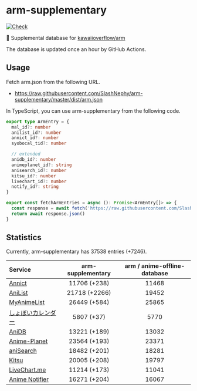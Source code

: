 # arm-supplementary

[![Check](https://github.com/SlashNephy/arm-supplementary/actions/workflows/check-node.yml/badge.svg)](https://github.com/SlashNephy/arm-supplementary/actions/workflows/check-node.yml)

💊 Supplemental database for [kawaiioverflow/arm](https://github.com/kawaiioverflow/arm)

The database is updated once an hour by GitHub Actions.

## Usage

Fetch arm.json from the following URL.

- https://raw.githubusercontent.com/SlashNephy/arm-supplementary/master/dist/arm.json

In TypeScript, you can use arm-supplementary from the following code.

```TypeScript
export type ArmEntry = {
  mal_id?: number
  anilist_id?: number
  annict_id?: number
  syobocal_tid?: number

  // extended
  anidb_id?: number
  animeplanet_id?: string
  anisearch_id?: number
  kitsu_id?: number
  livechart_id?: number
  notify_id?: string
}

export const fetchArmEntries = async (): Promise<ArmEntry[]> => {
  const response = await fetch('https://raw.githubusercontent.com/SlashNephy/arm-supplementary/master/dist/arm.json')
  return await response.json()
}
```

## Statistics

Currently, arm-supplementary has 37538 entries (+7246).

| Service                                     | arm-supplementary | arm / anime-offline-database |
| :------------------------------------------ | :---------------: | :--------------------------: |
| [Annict](https://annict.com)                |   11706 (+238)    |            11468             |
| [AniList](https://anilist.co)               |   21718 (+2266)   |            19452             |
| [MyAnimeList](https://myanimelist.net)      |   26449 (+584)    |            25865             |
| [しょぼいカレンダー](https://cal.syoboi.jp) |    5807 (+37)     |             5770             |
| [AniDB](https://anidb.net)                  |   13221 (+189)    |            13032             |
| [Anime-Planet](https://anime-planet.com)    |   23564 (+193)    |            23371             |
| [aniSearch](https://anisearch.com)          |   18482 (+201)    |            18281             |
| [Kitsu](https://kitsu.io)                   |   20005 (+208)    |            19797             |
| [LiveChart.me](https://livechart.me)        |   11214 (+173)    |            11041             |
| [Anime Notifier](https://notify.moe)        |   16271 (+204)    |            16067             |
